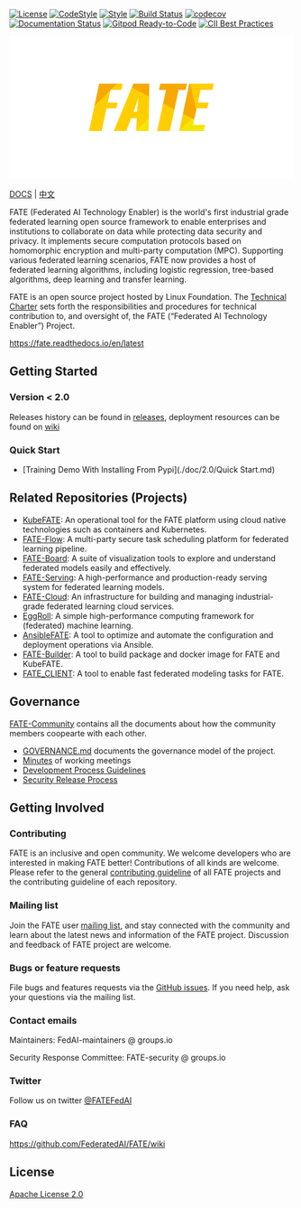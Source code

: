 [![License](https://img.shields.io/badge/License-Apache%202.0-blue.svg)](https://opensource.org/licenses/Apache-2.0) [![CodeStyle](https://img.shields.io/badge/Check%20Style-Google-brightgreen)](https://checkstyle.sourceforge.io/google_style.html) [![Style](https://img.shields.io/badge/Check%20Style-Black-black)](https://checkstyle.sourceforge.io/google_style.html) [![Build Status](https://travis-ci.org/FederatedAI/FATE.svg?branch=master)](https://travis-ci.org/FederatedAI/FATE)
[![codecov](https://codecov.io/gh/FederatedAI/FATE/branch/master/graph/badge.svg)](https://codecov.io/gh/FederatedAI/FATE)
[![Documentation Status](https://readthedocs.org/projects/fate/badge/?version=latest)](https://fate.readthedocs.io/en/latest/?badge=latest)
[![Gitpod Ready-to-Code](https://img.shields.io/badge/Gitpod-Ready--to--Code-blue?logo=gitpod)](https://gitpod.io/from-referrer/)
[![CII Best Practices](https://bestpractices.coreinfrastructure.org/projects/6308/badge)](https://bestpractices.coreinfrastructure.org/projects/6308)


<div align="center">
  <img src="./doc/images/FATE_logo.png">
</div>

[DOCS](./doc) | [中文](./README_zh.md)

FATE (Federated AI Technology Enabler) is the world's first industrial grade federated learning open source framework to enable enterprises and institutions to collaborate on data while protecting data security and privacy. 
It implements secure computation protocols based on homomorphic encryption and multi-party computation (MPC). 
Supporting various federated learning scenarios, FATE now provides a host of federated learning algorithms, including logistic regression, tree-based algorithms, deep learning and transfer learning.


FATE is an open source project hosted by Linux Foundation. The [Technical Charter](https://github.com/FederatedAI/FATE-Community/blob/master/FATE_Project_Technical_Charter.pdf) sets forth the responsibilities and procedures for technical contribution to, and oversight of, the FATE (“Federated AI Technology Enabler”) Project. 

<https://fate.readthedocs.io/en/latest>

## Getting Started

### Version < 2.0
Releases history can be found in [releases](https://github.com/FederatedAI/FATE/releases), deployment resources can be found on [wiki](https://github.com/FederatedAI/FATE/wiki/Download)

### Quick Start
- [Training Demo With Installing From Pypi](./doc/2.0/Quick Start.md)

## Related Repositories (Projects)
- [KubeFATE](https://github.com/FederatedAI/KubeFATE): An operational tool for the FATE platform using cloud native technologies such as containers and Kubernetes.
- [FATE-Flow](https://github.com/FederatedAI/FATE-Flow): A multi-party secure task scheduling platform for federated learning pipeline.
- [FATE-Board](https://github.com/FederatedAI/FATE-Board): A suite of visualization tools to explore and understand federated models easily and effectively.
- [FATE-Serving](https://github.com/FederatedAI/FATE-Serving): A high-performance and production-ready serving system for federated learning models.
- [FATE-Cloud](https://github.com/FederatedAI/FATE-Cloud): An infrastructure for building and managing industrial-grade federated learning cloud services.
- [EggRoll](https://github.com/WeBankFinTech/eggroll): A simple high-performance computing framework for (federated) machine learning.
- [AnsibleFATE](https://github.com/FederatedAI/AnsibleFATE): A tool to optimize and automate the configuration and deployment operations via Ansible.
- [FATE-Builder](https://github.com/FederatedAI/FATE-Builder): A tool to build package and docker image for FATE and KubeFATE.
- [FATE_CLIENT](https://github.com/FederatedAI/FATE-Client): A tool to enable fast federated modeling tasks for FATE.

## Governance 

[FATE-Community](https://github.com/FederatedAI/FATE-Community) contains all the documents about how the community members coopearte with each other. 

- [GOVERNANCE.md](https://github.com/FederatedAI/FATE-Community/blob/master/GOVERNANCE.md) documents the governance model of the project. 
- [Minutes](https://github.com/FederatedAI/FATE-Community/blob/master/meeting-minutes) of working meetings
- [Development Process Guidelines](https://github.com/FederatedAI/FATE-Community/blob/master/FederatedAI_PROJECT_PROCESS_GUIDELINE.md) 
- [Security Release Process](https://github.com/FederatedAI/FATE-Community/blob/master/SECURITY.md) 


## Getting Involved

### Contributing
FATE is an inclusive and open community. We welcome developers who are interested in making FATE better! Contributions of all kinds are welcome. Please refer to the general [contributing guideline](https://github.com/FederatedAI/FATE-Community/blob/master/CONTRIBUTING.md) of all FATE projects and the contributing guideline of each repository.

### Mailing list 

Join the FATE user [mailing list](https://groups.io/g/Fate-FedAI), and stay connected with the community and learn about the latest news and information of the FATE project. Discussion and feedback of FATE project are welcome.


### Bugs or feature requests

File bugs and features requests via the [GitHub issues](https://github.com/FederatedAI/FATE/issues). If you need help, ask your questions via the mailing list.

### Contact emails

Maintainers: FedAI-maintainers @ groups.io

Security Response Committee: FATE-security @ groups.io

### Twitter

Follow us on twitter [@FATEFedAI](https://twitter.com/FateFedAI)

### FAQ
https://github.com/FederatedAI/FATE/wiki


## License
[Apache License 2.0](LICENSE)

